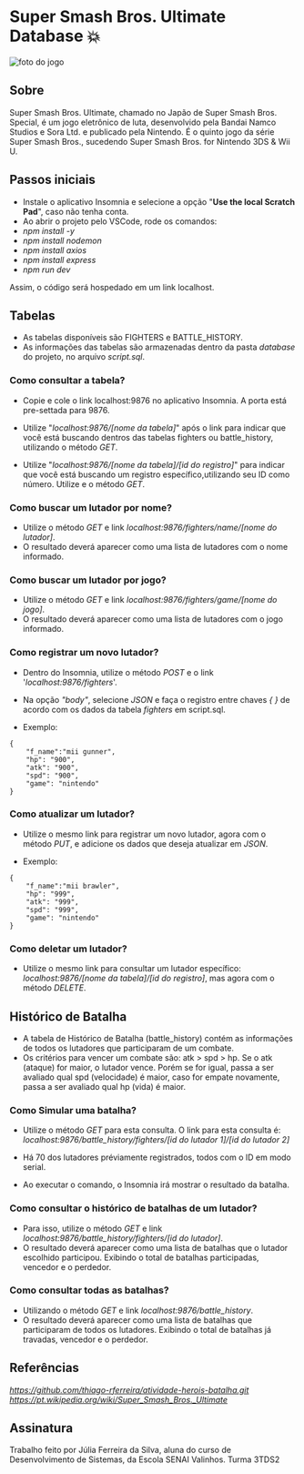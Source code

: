 # Super Smash Bros. Ultimate Database 💥
![foto do jogo](https://assets.nintendo.com/image/upload/c_fill,w_1200/q_auto:best/f_auto/dpr_2.0/ncom/software/switch/70010000012332/ac4d1fc9824876ce756406f0525d50c57ded4b2a666f6dfe40a6ac5c3563fad9)

## Sobre
Super Smash Bros. Ultimate, chamado no Japão de Super Smash Bros. Special, é um jogo eletrônico de luta, desenvolvido pela Bandai Namco Studios e Sora Ltd. e publicado pela Nintendo. É o quinto jogo da série Super Smash Bros., sucedendo Super Smash Bros. for Nintendo 3DS & Wii U.

## Passos iniciais
- Instale o aplicativo Insomnia e selecione a opção "__Use the local Scratch Pad__", caso não tenha conta.
- Ao abrir o projeto pelo VSCode, rode os comandos:
- *npm install -y*
- *npm install nodemon*
- *npm install axios*
- *npm install express*
- *npm run dev*

Assim, o código será hospedado em um link localhost.

## Tabelas

- As tabelas disponíveis são FIGHTERS e BATTLE_HISTORY.
- As informações das tabelas são armazenadas dentro da pasta *database* do projeto, no arquivo *script.sql*.

### Como consultar a tabela?
- Copie e cole o link localhost:9876 no aplicativo Insomnia. A porta está pre-settada para 9876.
- Utilize "*localhost:9876/[nome da tabela]*" após o link para indicar que você está buscando dentros das tabelas fighters ou battle_history, utilizando o método *GET*.

- Utilize "*localhost:9876/[nome da tabela]/[id do registro]*" para indicar que você está buscando um registro específico,utilizando seu ID como número. Utilize e o método *GET*.

### Como buscar um lutador por nome? 

- Utilize o método *GET* e link *localhost:9876/fighters/name/[nome do lutador]*.
- O resultado deverá aparecer como uma lista de lutadores com o nome informado.

### Como buscar um lutador por jogo?

- Utilize o método *GET* e link *localhost:9876/fighters/game/[nome do jogo]*.
- O resultado deverá aparecer como uma lista de lutadores com o jogo informado.

### Como registrar um novo lutador?
- Dentro do Insomnia, utilize o método *POST* e o link '*localhost:9876/fighters*'.
- Na opção *"body"*, selecione *JSON* e faça o registro entre chaves *{ }* de acordo com os dados da tabela *fighters* em script.sql.

- Exemplo:
```
{
	"f_name":"mii gunner",
	"hp": "900",
	"atk": "900",
	"spd": "900",
	"game": "nintendo"
}
```	

### Como atualizar um lutador?
- Utilize o mesmo link para registrar um novo lutador, agora com o método *PUT*, e adicione os dados que deseja atualizar em *JSON*.

- Exemplo:
```
{
	"f_name":"mii brawler",
	"hp": "999",
	"atk": "999",
	"spd": "999",
	"game": "nintendo"
}
```

### Como deletar um lutador?
- Utilize o mesmo link para consultar um lutador específico: *localhost:9876/[nome da tabela]/[id do registro]*, mas agora com o método *DELETE*.

## Histórico de Batalha

- A tabela de Histórico de Batalha (battle_history) contém as informações de todos os lutadores que participaram de um combate.
- Os critérios para vencer um combate são: atk > spd > hp. Se o atk (ataque) for maior, o lutador vence. Porém se for igual, passa a ser avaliado qual spd (velocidade) é maior, caso for empate novamente, passa a ser avaliado qual hp (vida) é maior.

### Como Simular uma batalha?

- Utilize o método *GET* para esta consulta. O link para esta consulta é: *localhost:9876/battle_history/fighters/[id do lutador 1]/[id do lutador 2]*
- Há 70 dos lutadores préviamente registrados, todos com o ID em modo serial. 

- Ao executar o comando, o Insomnia irá mostrar o resultado da batalha.

### Como consultar o histórico de batalhas de um lutador?

- Para isso, utilize o método *GET* e link *localhost:9876/battle_history/fighters/[id do lutador]*.
- O resultado deverá aparecer como uma lista de batalhas que o lutador escolhido participou. Exibindo o total de batalhas participadas, vencedor e o perdedor.

### Como consultar todas as batalhas?

- Utilizando o método *GET* e link *localhost:9876/battle_history*.
- O resultado deverá aparecer como uma lista de batalhas que participaram de todos os lutadores. Exibindo o total de batalhas já travadas, vencedor e o perdedor.

## Referências

*https://github.com/thiago-rferreira/atividade-herois-batalha.git*
*https://pt.wikipedia.org/wiki/Super_Smash_Bros._Ultimate*

## Assinatura

Trabalho feito por Júlia Ferreira da Silva, aluna do curso de Desenvolvimento de Sistemas, da Escola SENAI Valinhos.
Turma 3TDS2
